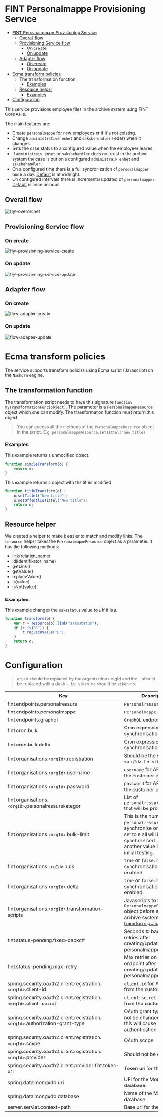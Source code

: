 # FINT Personalmappe Provisioning Service

- [FINT Personalmappe Provisioning Service](#fint-personalmappe-provisioning-service)
  - [Overall flow](#overall-flow)
  - [Provisioning Service flow](#provisioning-service-flow)
    - [On create](#on-create)
    - [On update](#on-update)
  - [Adapter flow](#adapter-flow)
    - [On create](#on-create-1)
    - [On update](#on-update-1)
- [Ecma transform policies](#ecma-transform-policies)
  - [The transformation function](#the-transformation-function)
    - [Examples](#examples)
  - [Resource helper](#resource-helper)
    - [Examples](#examples-1)
- [Configuration](#configuration)

This service provisions employee files in the archive system using FINT Core APIs.

The main features are:
- Create `personalmappe` for new employees or if it's not existing.
- Change `administrative enhet` and `saksbehandler` (leder) when it changes.
- Sets the case status to a configured value when the employeer leaves.
- If `administraiv enhet` or `saksbehandler` does not exist in the archive system the 
case is put on a configured `administraiv enhet` and `saksbehandler`.
- On a configured time there is a full syncronization of `personalmapper` once a day. [Default](#configuration) is at midnight.
- On configured intervals there is incremental updated of `personalmapper`. [Default](#configuration) is once an hour.

## Overall flow
![flyt-overordnet](diagrams/flyt-overordnet-light.png)

## Provisioning Service flow
### On create
![flyt-provisioning-service-create](diagrams/flyt-provisjoneringstjeneste-create.png)

### On update
![flyt-provisioning-service-update](diagrams/flyt-provisjoneringstjeneste-update.png)

## Adapter flow
### On create
![flow-adapter-create](diagrams/flyt-adapter-create.png)

### On update
![flow-adapter-update](diagrams/flyt-adapter-update.png)

# Ecma transform policies
The service supports transform policies using Ecma script (Javascript) on the `Nashorn` engine.

## The transformation function
The transformation script needs to have this signature `function myTransformationFunc(object)`. The parameter is 
a `PersonalmappeResource` object which one can modify. The transformation function must return this object.

> You can access all the methods of the `PersonalmappeResource` object in the script.
> E.g. `personalmappeResource.setTittel('new title)`

### Examples

This example returns a unmodified object.
```javascript
function simpleTransform(o) {
    return o;
}
``` 

This example returns a object with the titles modified.
```javascript
function titleTransform(o) {
    o.setTittel("New title");
    o.setOffentligTittel("New title");
    return o;
}
``` 

## Resource helper
We created a helper to make it easier to match and modify links. The `resource` helper takes the `PersonalmappeResource`
object as a parameter. It has the following methods:

* link(relation_name)
* id(identifikator_name)
* getLink()
* getValue()
* replaceValue()
* is(value)
* isNot(value)

### Examples
This example changes the `saksstatus` value to `E` if it is `B`.

```javascript
function transform(o) {
    var r = resource(o).link("saksstatus");
    if (r.is("B")) {
        r.replaceValue("E");
    }
    return o;
}
``` 


# Configuration
> `orgId` should be replaced by the organisations orgId and the `.` should be replaced with a dash `-`. I.e. `viken.no` should be `viken-no`.

| Key                                                                           | Description                                                                                                                                                           | Default value                                                          |
| ----------------------------------------------------------------------------- | --------------------------------------------------------------------------------------------------------------------------------------------------------------------- | ---------------------------------------------------------------------- |
| fint.endpoints.personalressurs                                                | `Personalressurs` endpoint.                                                                                                                                           | https://api.felleskomponent.no/administrasjon/personal/personalressurs |
| fint.endpoints.personalmappe                                                  | `Personalmappe` endpoint.                                                                                                                                             | https://alpha.felleskomponent.no/administrasjon/personal/personalmappe |
| fint.endpoints.graphql                                                        | `GraphQL` endpoint.                                                                                                                                                   | https://api.felleskomponent.no/graphql/graphql                         |
| fint.cron.bulk                                                                | Cron expression for full synchronisation                                                                                                                              | `0 0 0 * * MON-FRI`                                                    |
| fint.cron.bulk.delta                                                          | Cron expression for delta synchronisation                                                                                                                             | `0 */5 8-16 * * MON-FRI`                                               |
| fint.organisations.`<orgId>`.registration                                     | Should be the same as `<orgId>`. I.e. `viken-no`                                                                                                                      |                                                                        |
| fint.organisations.`<orgId>`.username                                         | `username` for API user from the customer portal.                                                                                                                     |                                                                        |
| fint.organisations.`<orgId>`.password                                         | `password` for API user from the customer portal.                                                                                                                     |                                                                        |
| fint.organisations.`<orgId>`.personalressurskategori                          | List of `personalressurskategorier` that will be provisioned.                                                                                                         | `F` and `M`                                                            |
| fint.organisations.`<orgId>`.bulk-limit                                       | This is the number of `personalressurser` to synchronise on a load. If set to `0` all will be synchronised. Setting it to another value is meant for initial testing. | `5`                                                                    |
| fint.organisations.`orgId>`.bulk                                              | `true` or `false`. If `true` bulk synchronisation is enabled.                                                                                                         | `false`                                                                |
| fint.organisations.`<orgId>`.delta                                            | `true` or `false`. If `true` delta synchronisation is enabled.                                                                                                        | `false`                                                                 |
| fint.organisations.`<orgId>`.transformation-scripts                           | Javascripts to transform `PersonalmappeResource` object before sent to the archive system. See [Ecma transform policies](#ecma-transform-policies)                    ||
| fint.status-pending.fixed-backoff | Seconds to backoff on retries after creating/updating personalmappe. | 5 |
| fint.status-pending.max-retry | Max retries on status endpoint after creating/updating personalmappe. | 2 |
| spring.security.oauth2.client.registration.`<orgId>`.client-id                | `client-id` for API user from the customer portal.                                                                                                                    |                                                                        |
| spring.security.oauth2.client.registration.`<orgId>`.client-secret            | `client-secret` for API user from the customer portal.                                                                                                                |                                                                        |
| spring.security.oauth2.client.registration.`<orgId>`.authorization-grant-type | OAuth grant type. Should not be changed. Changing this will cause authentication not to work.                                                                         | `password`                                                             |
| spring.security.oauth2.client.registration.`<orgId>`.scope                    | OAuth scope.                                                                                                                                                          | `fint-client`                                                          |
| spring.security.oauth2.client.registration.`<orgId>`.provider                 | Should not be changed.                                                                                                                                                | `fint`                                                                 |
| spring.security.oauth2.client.provider.fint.token-uri                         | Token uri for the IDP.                                                                                                                                                | https://idp.felleskomponent.no/nidp/oauth/nam/token                    |
| spring.data.mongodb.uri                                                       | URI for the Mongo database.                                                                                                                                           |                                                                        |
| spring.data.mongodb.database                                                  | Name of the Mongo database.                                                                                                                                           |                                                                        |
| server.servlet.context-path                                                   | Base url for the service.                                                                                                                                             | `/tjenester/personalmappe`                                             |
